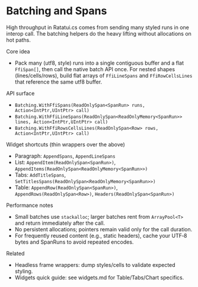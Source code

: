 # Batching and Spans

High throughput in Ratatui.cs comes from sending many styled runs in one interop call. The batching helpers do the heavy lifting without allocations on hot paths.

Core idea
- Pack many (utf8, style) runs into a single contiguous buffer and a flat `FfiSpan[]`, then call the native batch API once. For nested shapes (lines/cells/rows), build flat arrays of `FfiLineSpans` and `FfiRowCellsLines` that reference the same utf8 buffer.

API surface
- `Batching.WithFfiSpans(ReadOnlySpan<SpanRun> runs, Action<IntPtr,UIntPtr> call)`
- `Batching.WithFfiLineSpans(ReadOnlySpan<ReadOnlyMemory<SpanRun>> lines, Action<IntPtr,UIntPtr> call)`
- `Batching.WithFfiRowsCellsLines(ReadOnlySpan<Row> rows, Action<IntPtr,UIntPtr> call)`

Widget shortcuts (thin wrappers over the above)
- Paragraph: `AppendSpans`, `AppendLineSpans`
- List: `AppendItem(ReadOnlySpan<SpanRun>)`, `AppendItems(ReadOnlySpan<ReadOnlyMemory<SpanRun>>)`
- Tabs: `AddTitleSpans`, `SetTitlesSpans(ReadOnlySpan<ReadOnlyMemory<SpanRun>>)`
- Table: `AppendRow(ReadOnlySpan<SpanRun>)`, `AppendRows(ReadOnlySpan<Row>)`, `Headers(ReadOnlySpan<SpanRun>)`

Performance notes
- Small batches use `stackalloc`; larger batches rent from `ArrayPool<T>` and return immediately after the call.
- No persistent allocations; pointers remain valid only for the call duration.
- For frequently reused content (e.g., static headers), cache your UTF‑8 bytes and SpanRuns to avoid repeated encodes.

Related
- Headless frame wrappers: dump styles/cells to validate expected styling.
- Widgets quick guide: see widgets.md for Table/Tabs/Chart specifics.

